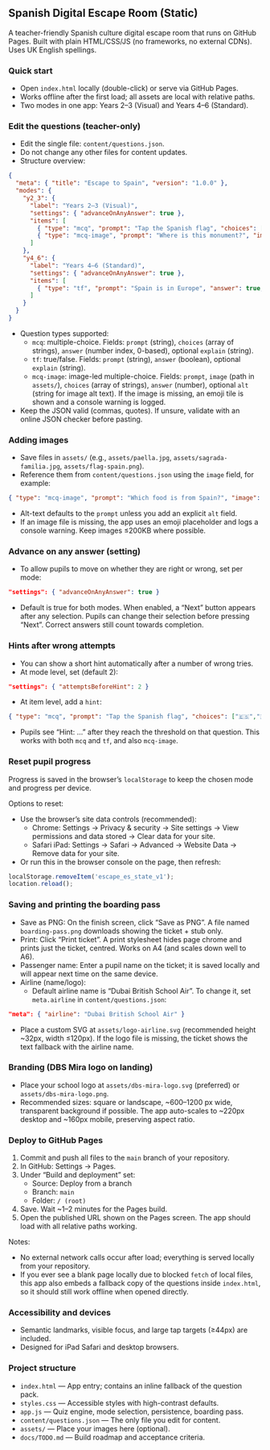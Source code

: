 ## Spanish Digital Escape Room (Static)

A teacher-friendly Spanish culture digital escape room that runs on GitHub Pages. Built with plain HTML/CSS/JS (no frameworks, no external CDNs). Uses UK English spellings.

### Quick start
- Open `index.html` locally (double-click) or serve via GitHub Pages.
- Works offline after the first load; all assets are local with relative paths.
- Two modes in one app: Years 2–3 (Visual) and Years 4–6 (Standard).

### Edit the questions (teacher-only)
- Edit the single file: `content/questions.json`.
- Do not change any other files for content updates.
- Structure overview:

```json
{
  "meta": { "title": "Escape to Spain", "version": "1.0.0" },
  "modes": {
    "y2_3": {
      "label": "Years 2–3 (Visual)",
      "settings": { "advanceOnAnyAnswer": true },
      "items": [
        { "type": "mcq", "prompt": "Tap the Spanish flag", "choices": ["🇪🇸","🇫🇷","🇩🇪","🇮🇹"], "answer": 0 },
        { "type": "mcq-image", "prompt": "Where is this monument?", "image": "assets/sagrada-familia.jpg", "choices": ["Barcelona","Paris","Dubai","New York"], "answer": 0 }
      ]
    },
    "y4_6": {
      "label": "Years 4–6 (Standard)",
      "settings": { "advanceOnAnyAnswer": true },
      "items": [
        { "type": "tf", "prompt": "Spain is in Europe", "answer": true, "explain": "Europe is Spain’s continent." }
      ]
    }
  }
}
```

- Question types supported:
  - `mcq`: multiple-choice. Fields: `prompt` (string), `choices` (array of strings), `answer` (number index, 0-based), optional `explain` (string).
  - `tf`: true/false. Fields: `prompt` (string), `answer` (boolean), optional `explain` (string).
  - `mcq-image`: image-led multiple-choice. Fields: `prompt`, `image` (path in `assets/`), `choices` (array of strings), `answer` (number), optional `alt` (string for image alt text). If the image is missing, an emoji tile is shown and a console warning is logged.
- Keep the JSON valid (commas, quotes). If unsure, validate with an online JSON checker before pasting.

### Adding images
- Save files in `assets/` (e.g., `assets/paella.jpg`, `assets/sagrada-familia.jpg`, `assets/flag-spain.png`).
- Reference them from `content/questions.json` using the `image` field, for example:

```json
{ "type": "mcq-image", "prompt": "Which food is from Spain?", "image": "assets/paella.jpg", "choices": ["Paella","Burger","Sushi","Pizza"], "answer": 0 }
```

- Alt-text defaults to the `prompt` unless you add an explicit `alt` field.
- If an image file is missing, the app uses an emoji placeholder and logs a console warning. Keep images ≤200KB where possible.

### Advance on any answer (setting)
- To allow pupils to move on whether they are right or wrong, set per mode:

```json
"settings": { "advanceOnAnyAnswer": true }
```

- Default is true for both modes. When enabled, a “Next” button appears after any selection. Pupils can change their selection before pressing “Next”. Correct answers still count towards completion.

### Hints after wrong attempts
- You can show a short hint automatically after a number of wrong tries.
- At mode level, set (default 2):

```json
"settings": { "attemptsBeforeHint": 2 }
```

- At item level, add a `hint`:

```json
{ "type": "mcq", "prompt": "Tap the Spanish flag", "choices": ["🇪🇸","🇫🇷","🇩🇪","🇮🇹"], "answer": 0, "hint": "Look for red and yellow with a crest." }
```

- Pupils see “Hint: …” after they reach the threshold on that question. This works with both `mcq` and `tf`, and also `mcq-image`.

### Reset pupil progress
Progress is saved in the browser’s `localStorage` to keep the chosen mode and progress per device.

Options to reset:
- Use the browser’s site data controls (recommended):
  - Chrome: Settings → Privacy & security → Site settings → View permissions and data stored → Clear data for your site.
  - Safari iPad: Settings → Safari → Advanced → Website Data → Remove data for your site.
- Or run this in the browser console on the page, then refresh:

```js
localStorage.removeItem('escape_es_state_v1');
location.reload();
```

### Saving and printing the boarding pass
- Save as PNG: On the finish screen, click “Save as PNG”. A file named `boarding-pass.png` downloads showing the ticket + stub only.
- Print: Click “Print ticket”. A print stylesheet hides page chrome and prints just the ticket, centred. Works on A4 (and scales down well to A6).
- Passenger name: Enter a pupil name on the ticket; it is saved locally and will appear next time on the same device.
- Airline (name/logo):
  - Default airline name is “Dubai British School Air”. To change it, set `meta.airline` in `content/questions.json`:

```json
"meta": { "airline": "Dubai British School Air" }
```

  - Place a custom SVG at `assets/logo-airline.svg` (recommended height ~32px, width ≤120px). If the logo file is missing, the ticket shows the text fallback with the airline name.

### Branding (DBS Mira logo on landing)
- Place your school logo at `assets/dbs-mira-logo.svg` (preferred) or `assets/dbs-mira-logo.png`.
- Recommended sizes: square or landscape, ~600–1200 px wide, transparent background if possible. The app auto-scales to ~220px desktop and ~160px mobile, preserving aspect ratio.

### Deploy to GitHub Pages
1) Commit and push all files to the `main` branch of your repository.
2) In GitHub: Settings → Pages.
3) Under “Build and deployment” set:
   - Source: Deploy from a branch
   - Branch: `main`
   - Folder: `/ (root)`
4) Save. Wait ~1–2 minutes for the Pages build.
5) Open the published URL shown on the Pages screen. The app should load with all relative paths working.

Notes:
- No external network calls occur after load; everything is served locally from your repository.
- If you ever see a blank page locally due to blocked `fetch` of local files, this app also embeds a fallback copy of the questions inside `index.html`, so it should still work offline when opened directly.

### Accessibility and devices
- Semantic landmarks, visible focus, and large tap targets (≥44px) are included.
- Designed for iPad Safari and desktop browsers.

### Project structure
- `index.html` — App entry; contains an inline fallback of the question pack.
- `styles.css` — Accessible styles with high-contrast defaults.
- `app.js` — Quiz engine, mode selection, persistence, boarding pass.
- `content/questions.json` — The only file you edit for content.
- `assets/` — Place your images here (optional).
- `docs/TODO.md` — Build roadmap and acceptance criteria.


